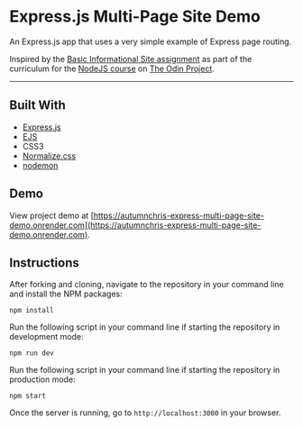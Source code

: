 # Express.js Multi-Page Site Demo

An Express.js app that uses a very simple example of Express page routing.

Inspired by the [Basic Informational Site assignment](https://www.theodinproject.com/paths/full-stack-javascript/courses/nodejs/lessons/basic-informational-site) as part of the curriculum for the [NodeJS course](https://www.theodinproject.com/paths/full-stack-javascript/courses/nodejs) on [The Odin Project](https://www.theodinproject.com).

---

## Built With
* [Express.js](https://expressjs.com)
* [EJS](https://ejs.co)
* CSS3
* [Normalize.css](https://necolas.github.io/normalize.css)
* [nodemon](https://nodemon.io)

## Demo

View project demo at [https://autumnchris-express-multi-page-site-demo.onrender.com](https://autumnchris-express-multi-page-site-demo.onrender.com).

## Instructions

After forking and cloning, navigate to the repository in your command line and install the NPM packages:
```
npm install
```

Run the following script in your command line if starting the repository in development mode:
```
npm run dev
```

Run the following script in your command line if starting the repository in production mode:
```
npm start
```

Once the server is running, go to `http://localhost:3000` in your browser.
